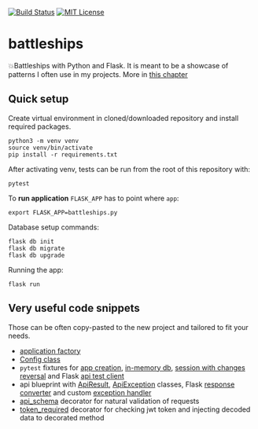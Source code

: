 [![Build Status](https://travis-ci.org/pierscin/battleships.svg?branch=master)](https://travis-ci.org/pierscin/battleships)
[![MIT License](https://img.shields.io/badge/license-MIT-blue.svg)](https://raw.githubusercontent.com/pierscin/battleships/master/LICENSE)

# battleships

💥Battleships with Python and Flask. It is meant to be a showcase of
patterns I often use in my projects. More in [this chapter](#very-useful-code-snippets)

## Quick setup

Create virtual environment in cloned/downloaded repository and install required packages.

```
python3 -m venv venv
source venv/bin/activate
pip install -r requirements.txt
```

After activating venv, tests can be run from the root of this repository with:

```
pytest
```

To **run application** `FLASK_APP` has to point where `app`:

```
export FLASK_APP=battleships.py
```

Database setup commands:

```
flask db init
flask db migrate
flask db upgrade
```

Running the app:
```
flask run
```


## Very useful code snippets

Those can be often copy-pasted to the new project and tailored to fit your needs.

- [application factory](https://github.com/pierscin/battleships/blob/df9a9d073ab8f9aa6b851eded6194530953d64ee/app/__init__.py#L16)
- [Config class](https://github.com/pierscin/battleships/blob/6f4688f51a56f34446cd2e2d7baaed93c125e1ab/config.py#L11)
- `pytest` fixtures for [app creation](https://github.com/pierscin/battleships/blob/6f4688f51a56f34446cd2e2d7baaed93c125e1ab/tests/conftest.py#L8),
[in-memory db](https://github.com/pierscin/battleships/blob/6f4688f51a56f34446cd2e2d7baaed93c125e1ab/tests/conftest.py#L22),
[session with changes reversal](https://github.com/pierscin/battleships/blob/6f4688f51a56f34446cd2e2d7baaed93c125e1ab/tests/conftest.py#L33)
and Flask [api test client](https://github.com/pierscin/battleships/blob/6f4688f51a56f34446cd2e2d7baaed93c125e1ab/tests/conftest.py#L48)
- api blueprint with [ApiResult](https://github.com/pierscin/battleships/blob/6f4688f51a56f34446cd2e2d7baaed93c125e1ab/app/api/__init__.py#L4),
[ApiException](https://github.com/pierscin/battleships/blob/6f4688f51a56f34446cd2e2d7baaed93c125e1ab/app/api/__init__.py#L17) classes, Flask
[response converter](https://github.com/pierscin/battleships/blob/6f4688f51a56f34446cd2e2d7baaed93c125e1ab/app/api/__init__.py#L31)
and custom [exception handler](https://github.com/pierscin/battleships/blob/6f4688f51a56f34446cd2e2d7baaed93c125e1ab/app/api/error_handlers.py#L5)
- [api_schema](https://github.com/pierscin/battleships/blob/6f4688f51a56f34446cd2e2d7baaed93c125e1ab/app/api/utils.py#L10) decorator for natural validation of requests
- [token_required](https://github.com/pierscin/battleships/blob/6f4688f51a56f34446cd2e2d7baaed93c125e1ab/app/api/utils.py#L36) decorator for checking jwt token and injecting decoded data to decorated method

